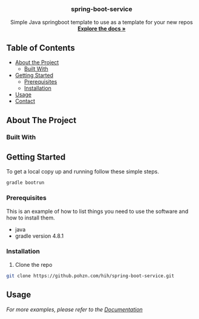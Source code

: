 <!--
*** I'm using markdown "reference style" links for readability.
*** Reference links are enclosed in brackets [ ] instead of parentheses ( ).
*** See the bottom of this document for the declaration of the reference variables
*** for contributors-url, forks-url, etc. This is an optional, concise syntax you may use.
*** https://www.markdownguide.org/basic-syntax/#reference-style-links
-->

  <h3 align="center">spring-boot-service</h3>

  <p align="center">
    Simple Java springboot template to use as a template for your new repos
    <br />
    <a href="https://github.pohzn.com/hih/spring-boot-service"><strong>Explore the docs »</strong></a>
    <br />
  </p>




<!-- TABLE OF CONTENTS -->
## Table of Contents

* [About the Project](#about-the-project)
  * [Built With](#built-with)
* [Getting Started](#getting-started)
  * [Prerequisites](#prerequisites)
  * [Installation](#installation)
* [Usage](#usage)
* [Contact](#contact)



<!-- ABOUT THE PROJECT -->
## About The Project



### Built With




<!-- GETTING STARTED -->
## Getting Started

To get a local copy up and running follow these simple steps.

```gradle bootrun```

### Prerequisites

This is an example of how to list things you need to use the software and how to install them.
* java
* gradle version 4.8.1


### Installation
 
1. Clone the repo
```sh
git clone https://github.pohzn.com/hih/spring-boot-service.git
```


<!-- USAGE EXAMPLES -->
## Usage


_For more examples, please refer to the [Documentation](https://example.com)_

